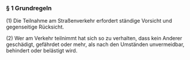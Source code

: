 ### § 1 Grundregeln

(1)
Die Teilnahme am Straßenverkehr erfordert ständige Vorsicht und gegenseitige Rücksicht.

(2)
Wer am Verkehr teilnimmt hat sich so zu verhalten, dass kein Anderer geschädigt, gefährdet oder mehr, als nach den Umständen unvermeidbar, behindert oder belästigt wird.
